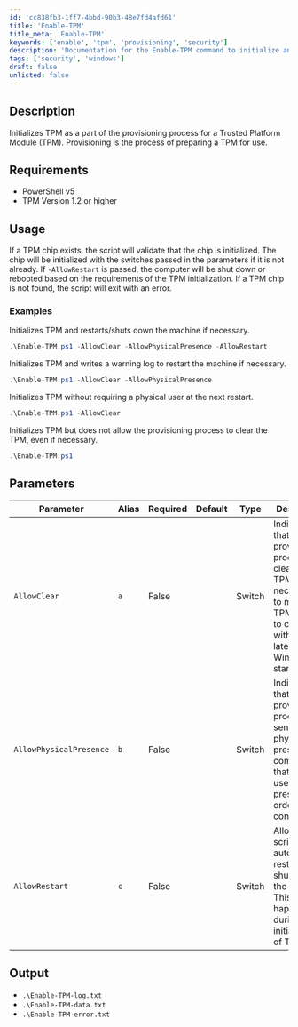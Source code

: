 ```yaml
---
id: 'cc838fb3-1ff7-4bbd-90b3-48e7fd4afd61'
title: 'Enable-TPM'
title_meta: 'Enable-TPM'
keywords: ['enable', 'tpm', 'provisioning', 'security']
description: 'Documentation for the Enable-TPM command to initialize and provision a Trusted Platform Module (TPM).'
tags: ['security', 'windows']
draft: false
unlisted: false
---
```


## Description
Initializes TPM as a part of the provisioning process for a Trusted Platform Module (TPM). Provisioning is the process of preparing a TPM for use.

## Requirements
- PowerShell v5
- TPM Version 1.2 or higher

## Usage
If a TPM chip exists, the script will validate that the chip is initialized. The chip will be initialized with the switches passed in the parameters if it is not already. If `-AllowRestart` is passed, the computer will be shut down or rebooted based on the requirements of the TPM initialization. If a TPM chip is not found, the script will exit with an error.

### Examples
Initializes TPM and restarts/shuts down the machine if necessary.
```powershell
.\Enable-TPM.ps1 -AllowClear -AllowPhysicalPresence -AllowRestart
```

Initializes TPM and writes a warning log to restart the machine if necessary.
```powershell
.\Enable-TPM.ps1 -AllowClear -AllowPhysicalPresence
```

Initializes TPM without requiring a physical user at the next restart.
```powershell
.\Enable-TPM.ps1 -AllowClear
```

Initializes TPM but does not allow the provisioning process to clear the TPM, even if necessary.
```powershell
.\Enable-TPM.ps1
```

## Parameters
| Parameter                     | Alias | Required | Default | Type   | Description                                                                                             |
| ----------------------------- | ----- | -------- | ------- | ------ | ------------------------------------------------------------------------------------------------------- |
| `AllowClear`                  | `a`   | False    |         | Switch | Indicates that the provisioning process clears the TPM, if necessary, to move the TPM closer to complying with the latest Windows standards. |
| `AllowPhysicalPresence`       | `b`   | False    |         | Switch | Indicates that the provisioning process may send physical presence commands that require a user to be present in order to continue. |
| `AllowRestart`                | `c`   | False    |         | Switch | Allows the script to automatically restart or shut down the machine. This can happen during the initialization of TPM. |

## Output
- `.\Enable-TPM-log.txt`
- `.\Enable-TPM-data.txt`
- `.\Enable-TPM-error.txt`



